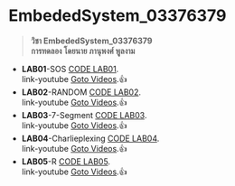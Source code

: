 # EmbededSystem_03376379<br>
> **วิชา EmbededSystem_03376379**<br>
> **การทดลอง โดยนาย ภานุพงศ์ พูลงาม**<br>
- **LAB01**-SOS [CODE LAB01](https://github.com/Panupong1234/EmbededSystem_03376379/tree/master/LAB01/LAB01-SOS). <br>
link-youtube [Goto Videos]( https://www.youtube.com/watch?v=MXU-09wCgFA).:+1: <br>
- **LAB02**-RANDOM [CODE LAB02](https://github.com/Panupong1234/EmbededSystem_03376379/tree/master/LAB02/LAB02-Random). <br>
link-youtube [Goto Videos](https://www.youtube.com/watch?v=iVWvsjDeMHc).:+1: <br>
- **LAB03**-7-Segment [CODE LAB03](https://github.com/Panupong1234/EmbededSystem_03376379/tree/master/LAB03/LAB03-SwapDigit). <br>
link-youtube [Goto Videos](https://www.youtube.com/watch?v=hdXjSMcecSE).:+1: <br>
- **LAB04**-Charlieplexing [CODE LAB04](https://github.com/Panupong1234/EmbededSystem_03376379/tree/master/LAB04/LAB04). <br>
link-youtube [Goto Videos](https://www.youtube.com/watch?v=J9O3kzS8zHY).:+1: <br>
- **LAB05**-R [CODE LAB05](https://github.com/Panupong1234/EmbededSystem_03376379/tree/master/LAB05/LAB05). <br>
link-youtube [Goto Videos](https://www.youtube.com/watch?v=63B4K4EkAE8).:+1: <br>
